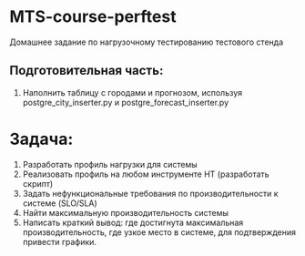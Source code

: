 # MTS-course-perftest
Домашнее задание по нагрузочному тестированию тестового стенда

## Подготовительная часть:  
1. Наполнить таблицу с городами и прогнозом, используя postgre_city_inserter.py и postgre_forecast_inserter.py  

# Задача:

1. Разработать профиль нагрузки для системы  
2. Реализовать профиль на любом инструменте НТ (разработать скрипт)  
3. Задать нефункциональные требования по производительности к системе (SLO/SLA)  
4. Найти максимальную производительность системы  
5. Написать краткий вывод: где достигнута максимальная производительность, где узкое место в системе, для подтверждения привести графики.  
